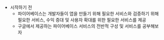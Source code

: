 - 시작하기 전
	- 파이어베이스는 개발자들이 앱을 만들기 위해 필요한 서비스와 검증하기 위해 필요한 서비스, 수익 증대 및 사용자 확대를 위한 필요한 서비스를 제공
	- 구글에서 제공하는 파이어베이스 서비스의 전반적 구성 및 서비스를 공부해보자
